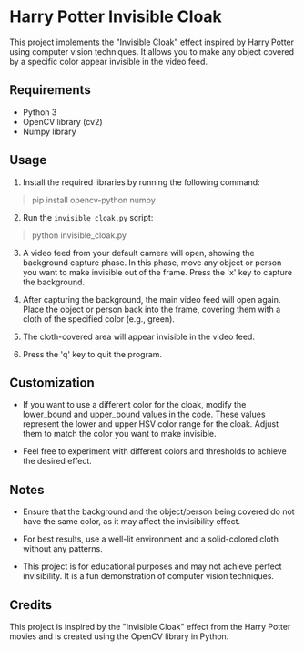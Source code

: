# Harry Potter Invisible Cloak

This project implements the "Invisible Cloak" effect inspired by Harry Potter using computer vision techniques. It allows you to make any object covered by a specific color appear invisible in the video feed.

## Requirements

- Python 3
- OpenCV library (cv2)
- Numpy library

## Usage

1. Install the required libraries by running the following command:
>pip install opencv-python numpy


2. Run the `invisible_cloak.py` script:
>python invisible_cloak.py


3. A video feed from your default camera will open, showing the background capture phase. In this phase, move any object or person you want to make invisible out of the frame. Press the 'x' key to capture the background.

4. After capturing the background, the main video feed will open again. Place the object or person back into the frame, covering them with a cloth of the specified color (e.g., green).

5. The cloth-covered area will appear invisible in the video feed.

6. Press the 'q' key to quit the program.

## Customization

- If you want to use a different color for the cloak, modify the lower_bound and upper_bound values in the code. These values represent the lower and upper HSV color range for the cloak. Adjust them to match the color you want to make invisible.

- Feel free to experiment with different colors and thresholds to achieve the desired effect.

## Notes

- Ensure that the background and the object/person being covered do not have the same color, as it may affect the invisibility effect.

- For best results, use a well-lit environment and a solid-colored cloth without any patterns.

- This project is for educational purposes and may not achieve perfect invisibility. It is a fun demonstration of computer vision techniques.

## Credits

This project is inspired by the "Invisible Cloak" effect from the Harry Potter movies and is created using the OpenCV library in Python.

